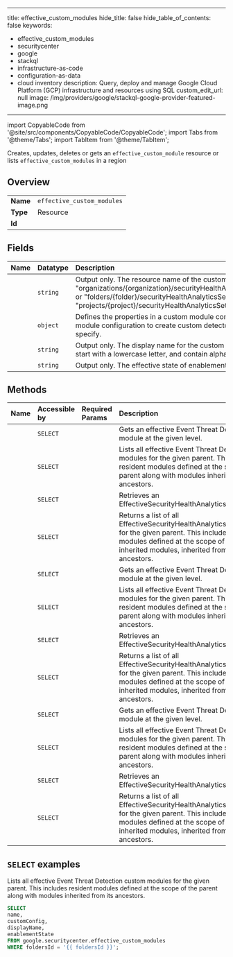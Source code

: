 
---
title: effective_custom_modules
hide_title: false
hide_table_of_contents: false
keywords:
  - effective_custom_modules
  - securitycenter
  - google
  - stackql
  - infrastructure-as-code
  - configuration-as-data
  - cloud inventory
description: Query, deploy and manage Google Cloud Platform (GCP) infrastructure and resources using SQL
custom_edit_url: null
image: /img/providers/google/stackql-google-provider-featured-image.png
---

import CopyableCode from '@site/src/components/CopyableCode/CopyableCode';
import Tabs from '@theme/Tabs';
import TabItem from '@theme/TabItem';

Creates, updates, deletes or gets an <code>effective_custom_module</code> resource or lists <code>effective_custom_modules</code> in a region

## Overview
<table><tbody>
<tr><td><b>Name</b></td><td><code>effective_custom_modules</code></td></tr>
<tr><td><b>Type</b></td><td>Resource</td></tr>
<tr><td><b>Id</b></td><td><CopyableCode code="google.securitycenter.effective_custom_modules" /></td></tr>
</tbody></table>

## Fields
| Name | Datatype | Description |
|:-----|:---------|:------------|
| <CopyableCode code="name" /> | `string` | Output only. The resource name of the custom module. Its format is "organizations/{organization}/securityHealthAnalyticsSettings/effectiveCustomModules/{customModule}", or "folders/{folder}/securityHealthAnalyticsSettings/effectiveCustomModules/{customModule}", or "projects/{project}/securityHealthAnalyticsSettings/effectiveCustomModules/{customModule}" |
| <CopyableCode code="customConfig" /> | `object` | Defines the properties in a custom module configuration for Security Health Analytics. Use the custom module configuration to create custom detectors that generate custom findings for resources that you specify. |
| <CopyableCode code="displayName" /> | `string` | Output only. The display name for the custom module. The name must be between 1 and 128 characters, start with a lowercase letter, and contain alphanumeric characters or underscores only. |
| <CopyableCode code="enablementState" /> | `string` | Output only. The effective state of enablement for the module at the given level of the hierarchy. |

## Methods
| Name | Accessible by | Required Params | Description |
|:-----|:--------------|:----------------|:------------|
| <CopyableCode code="folders_event_threat_detection_settings_effective_custom_modules_get" /> | `SELECT` | <CopyableCode code="effectiveCustomModulesId, foldersId" /> | Gets an effective Event Threat Detection custom module at the given level. |
| <CopyableCode code="folders_event_threat_detection_settings_effective_custom_modules_list" /> | `SELECT` | <CopyableCode code="foldersId" /> | Lists all effective Event Threat Detection custom modules for the given parent. This includes resident modules defined at the scope of the parent along with modules inherited from its ancestors. |
| <CopyableCode code="folders_security_health_analytics_settings_effective_custom_modules_get" /> | `SELECT` | <CopyableCode code="effectiveCustomModulesId, foldersId" /> | Retrieves an EffectiveSecurityHealthAnalyticsCustomModule. |
| <CopyableCode code="folders_security_health_analytics_settings_effective_custom_modules_list" /> | `SELECT` | <CopyableCode code="foldersId" /> | Returns a list of all EffectiveSecurityHealthAnalyticsCustomModules for the given parent. This includes resident modules defined at the scope of the parent, and inherited modules, inherited from CRM ancestors. |
| <CopyableCode code="organizations_event_threat_detection_settings_effective_custom_modules_get" /> | `SELECT` | <CopyableCode code="effectiveCustomModulesId, organizationsId" /> | Gets an effective Event Threat Detection custom module at the given level. |
| <CopyableCode code="organizations_event_threat_detection_settings_effective_custom_modules_list" /> | `SELECT` | <CopyableCode code="organizationsId" /> | Lists all effective Event Threat Detection custom modules for the given parent. This includes resident modules defined at the scope of the parent along with modules inherited from its ancestors. |
| <CopyableCode code="organizations_security_health_analytics_settings_effective_custom_modules_get" /> | `SELECT` | <CopyableCode code="effectiveCustomModulesId, organizationsId" /> | Retrieves an EffectiveSecurityHealthAnalyticsCustomModule. |
| <CopyableCode code="organizations_security_health_analytics_settings_effective_custom_modules_list" /> | `SELECT` | <CopyableCode code="organizationsId" /> | Returns a list of all EffectiveSecurityHealthAnalyticsCustomModules for the given parent. This includes resident modules defined at the scope of the parent, and inherited modules, inherited from CRM ancestors. |
| <CopyableCode code="projects_event_threat_detection_settings_effective_custom_modules_get" /> | `SELECT` | <CopyableCode code="effectiveCustomModulesId, projectsId" /> | Gets an effective Event Threat Detection custom module at the given level. |
| <CopyableCode code="projects_event_threat_detection_settings_effective_custom_modules_list" /> | `SELECT` | <CopyableCode code="projectsId" /> | Lists all effective Event Threat Detection custom modules for the given parent. This includes resident modules defined at the scope of the parent along with modules inherited from its ancestors. |
| <CopyableCode code="projects_security_health_analytics_settings_effective_custom_modules_get" /> | `SELECT` | <CopyableCode code="effectiveCustomModulesId, projectsId" /> | Retrieves an EffectiveSecurityHealthAnalyticsCustomModule. |
| <CopyableCode code="projects_security_health_analytics_settings_effective_custom_modules_list" /> | `SELECT` | <CopyableCode code="projectsId" /> | Returns a list of all EffectiveSecurityHealthAnalyticsCustomModules for the given parent. This includes resident modules defined at the scope of the parent, and inherited modules, inherited from CRM ancestors. |

## `SELECT` examples

Lists all effective Event Threat Detection custom modules for the given parent. This includes resident modules defined at the scope of the parent along with modules inherited from its ancestors.

```sql
SELECT
name,
customConfig,
displayName,
enablementState
FROM google.securitycenter.effective_custom_modules
WHERE foldersId = '{{ foldersId }}'; 
```
